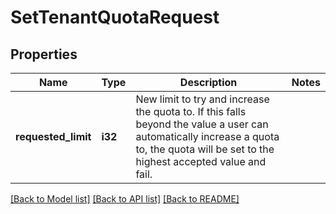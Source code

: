 # SetTenantQuotaRequest

## Properties

Name | Type | Description | Notes
------------ | ------------- | ------------- | -------------
**requested_limit** | **i32** | New limit to try and increase the quota to. If this falls beyond the value a user can automatically increase a quota to, the quota will be set to the highest accepted value and fail. | 

[[Back to Model list]](../README.md#documentation-for-models) [[Back to API list]](../README.md#documentation-for-api-endpoints) [[Back to README]](../README.md)


